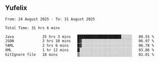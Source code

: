 ## Yufelix

<!--START_SECTION:waka-->

```txt
From: 24 August 2025 - To: 31 August 2025

Total Time: 31 hrs 6 mins

Java             25 hrs 3 mins   ████████████████████░░░░░   80.55 %
JSON             2 hrs 10 mins   █▓░░░░░░░░░░░░░░░░░░░░░░░   06.97 %
YAML             2 hrs 6 mins    █▓░░░░░░░░░░░░░░░░░░░░░░░   06.78 %
XML              1 hr 12 mins    █░░░░░░░░░░░░░░░░░░░░░░░░   03.86 %
GitIgnore file   18 mins         ▒░░░░░░░░░░░░░░░░░░░░░░░░   01.01 %
```

<!--END_SECTION:waka-->

